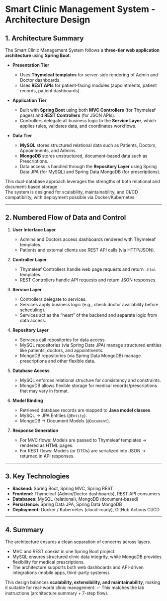 # Smart Clinic Management System - Architecture Design

## 1. Architecture Summary

The Smart Clinic Management System follows a **three-tier web application architecture** using **Spring Boot**.  

- **Presentation Tier**  
  - Uses **Thymeleaf templates** for server-side rendering of Admin and Doctor dashboards.  
  - Uses **REST APIs** for patient-facing modules (appointments, patient records, patient dashboards).  

- **Application Tier**  
  - Built with **Spring Boot** using both **MVC Controllers** (for Thymeleaf pages) and **REST Controllers** (for JSON APIs).  
  - Controllers delegate all business logic to the **Service Layer**, which applies rules, validates data, and coordinates workflows.  

- **Data Tier**  
  - **MySQL** stores structured relational data such as Patients, Doctors, Appointments, and Admins.  
  - **MongoDB** stores unstructured, document-based data such as Prescriptions.  
  - Data access is handled through the **Repository Layer** using Spring Data JPA (for MySQL) and Spring Data MongoDB (for prescriptions).  

This dual-database approach leverages the strengths of both relational and document-based storage.  
The system is designed for scalability, maintainability, and CI/CD compatibility, with deployment possible via Docker/Kubernetes.  

---

## 2. Numbered Flow of Data and Control

1. **User Interface Layer**  
   - Admins and Doctors access dashboards rendered with Thymeleaf templates.  
   - Patients and external clients use REST API calls (via HTTP/JSON).  

2. **Controller Layer**  
   - Thymeleaf Controllers handle web page requests and return `.html` templates.  
   - REST Controllers handle API requests and return JSON responses.  

3. **Service Layer**  
   - Controllers delegate to services.  
   - Services apply business logic (e.g., check doctor availability before scheduling).  
   - Services act as the “heart” of the backend and separate logic from data access.  

4. **Repository Layer**  
   - Services call repositories for data access.  
   - MySQL repositories (via Spring Data JPA) manage structured entities like patients, doctors, and appointments.  
   - MongoDB repositories (via Spring Data MongoDB) manage prescriptions and other flexible data.  

5. **Database Access**  
   - MySQL enforces relational structure for consistency and constraints.  
   - MongoDB allows flexible storage for medical records/prescriptions that may vary in format.  

6. **Model Binding**  
   - Retrieved database records are mapped to **Java model classes**.  
   - MySQL → JPA Entities (`@Entity`).  
   - MongoDB → Document Models (`@Document`).  

7. **Response Generation**  
   - For MVC flows: Models are passed to Thymeleaf templates → rendered as HTML pages.  
   - For REST flows: Models (or DTOs) are serialized into JSON → returned in API responses.  

---

## 3. Key Technologies

- **Backend:** Spring Boot, Spring MVC, Spring REST  
- **Frontend:** Thymeleaf (Admin/Doctor dashboards), REST API consumers  
- **Databases:** MySQL (relational), MongoDB (document-based)  
- **Persistence:** Spring Data JPA, Spring Data MongoDB  
- **Deployment:** Docker / Kubernetes (cloud-ready), GitHub Actions CI/CD  

---

## 4. Summary

The architecture ensures a clean separation of concerns across layers.  
- MVC and REST coexist in one Spring Boot project.  
- MySQL ensures structured clinic data integrity, while MongoDB provides flexibility for medical prescriptions.  
- The architecture supports both web dashboards and API-driven integrations (mobile apps, third-party systems).  

This design balances **scalability, extensibility, and maintainability**, making it suitable for real-world clinic management.
✅ This matches the lab instructions (architecture summary + 7-step flow).
